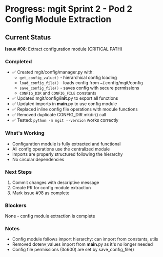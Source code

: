 # Progress: mgit Sprint 2 - Pod 2 Config Module Extraction

## Current Status

**Issue #98**: Extract configuration module (CRITICAL PATH)

### Completed
- ✅ Created mgit/config/manager.py with:
  - `get_config_value()` - hierarchical config loading
  - `load_config_file()` - loads config from ~/.config/mgit/config
  - `save_config_file()` - saves config with secure permissions
  - `CONFIG_DIR` and `CONFIG_FILE` constants
- ✅ Updated mgit/config/__init__.py to export all functions
- ✅ Updated imports in __main__.py to use config module
- ✅ Replaced inline config file operations with module functions
- ✅ Removed duplicate CONFIG_DIR.mkdir() call
- ✅ Tested: `python -m mgit --version` works correctly

### What's Working
- Configuration module is fully extracted and functional
- All config operations use the centralized module
- Imports are properly structured following the hierarchy
- No circular dependencies

### Next Steps
1. Commit changes with descriptive message
2. Create PR for config module extraction
3. Mark issue #98 as complete

### Blockers
None - config module extraction is complete

### Notes
- Config module follows import hierarchy: can import from constants, utils
- Removed dotenv_values import from __main__.py as it's no longer needed
- Config file permissions (0o600) are set by save_config_file()